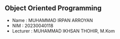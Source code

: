 ## Object Oriented Programming
- Name  : MUHAMMAD IRPAN ARROYAN
- NIM   : 20230040118
- Lecturer : MUHAMMAD IKHSAN THOHIR, M.Kom
